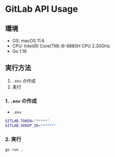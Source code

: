 # GitLab API Usage

## 環境

- OS: macOS 11.6
- CPU: Intel(R) Core(TM) i9-9880H CPU 2.30GHz
- Go 1.18

## 実行方法

1. `.env` の作成
2. 実行

### 1. `.env` の作成

- `.env`

```sh
GITLAB_TOKEN="*****"
GITLAB_GROUP_ID="*****"
```

### 2. 実行

```sh
go run .
```
